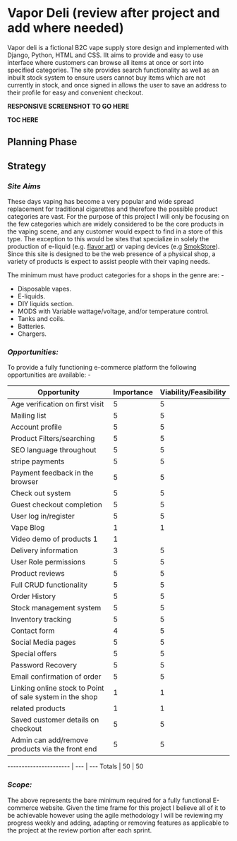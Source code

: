# **Vapor Deli** (review after project and add where needed)

Vapor deli is a fictional B2C vape supply store design and implemented with Django, Python, HTML and CSS. IIt aims to provide and easy to use interface where customers can browse all items at once or sort into specified categories. The site provides search functionality as well as an inbuilt stock system to ensure users cannot buy items which are not currently in stock, and once signed in allows the user to save an address to their profile for easy and convenient checkout.

**RESPONSIVE SCREENSHOT TO GO HERE**

**TOC HERE**

## **Planning Phase**

## **Strategy**

### ***Site Aims***

These days vaping has become a very popular and wide spread replacement for traditional cigarettes and therefore the possible product categories are vast. For the purpose of this project I will only be focusing on the few categories which are widely considered to be the core products in the vaping scene,  and any customer would expect to find in a store of this type. The exception to this would be sites that specialize in solely the production of e-liquid (e.g. [flavor art](https://flavourart.com/)) or vaping devices (e.g [SmokStore](https://www.smokstore.com/)). Since this site is designed to be the web presence of a physical shop, a variety of products is expect to assist people with their vaping needs.

The minimum must have product categories for a shops in the genre are: -

* Disposable vapes.
* E-liquids.
* DIY liquids section.
* MODS with Variable wattage/voltage, and/or temperature control.
* Tanks and coils.
* Batteries.
* Chargers.

### ***Opportunities:***

To provide a fully functioning e-commerce platform the following opportunities are available: -

Opportunity | Importance | Viability/Feasibility
---|---|---
Age verification on first visit | 5 | 5
Mailing list | 5 | 5
Account profile | 5 | 5
Product Filters/searching | 5 | 5
SEO language throughout | 5 | 5
stripe payments | 5 | 5
Payment feedback in the browser | 5 | 5
Check out system | 5 | 5
Guest checkout completion | 5 | 5
User log in/register | 5 | 5 |
Vape Blog | 1 | 1
Video demo of products 1 | 1
Delivery information | 3 | 5
User Role permissions | 5 | 5
Product reviews | 5 | 5
Full CRUD functionality | 5 | 5
Order History | 5 | 5
Stock management system | 5 | 5 |
Inventory tracking | 5 | 5
Contact form | 4 | 5
Social Media pages | 5 | 5
Special offers | 5 | 5
Password Recovery | 5 | 5
Email confirmation of order | 5 | 5
Linking online stock to Point of sale system in the shop | 1 | 1
related products | 1 | 1
Saved customer details on checkout | 5 | 5
Admin can add/remove products via the front end | 5 | 5

---------------------- | --- | ---
Totals | 50 | 50

### ***Scope:***

The above represents the bare minimum required for a fully functional E-commerce website. Given the time frame for this project I believe all of it to be achievable however using the agile methodology I will be reviewing my progress weekly and adding, adapting or removing features as applicable to the project at the review portion after each sprint.
